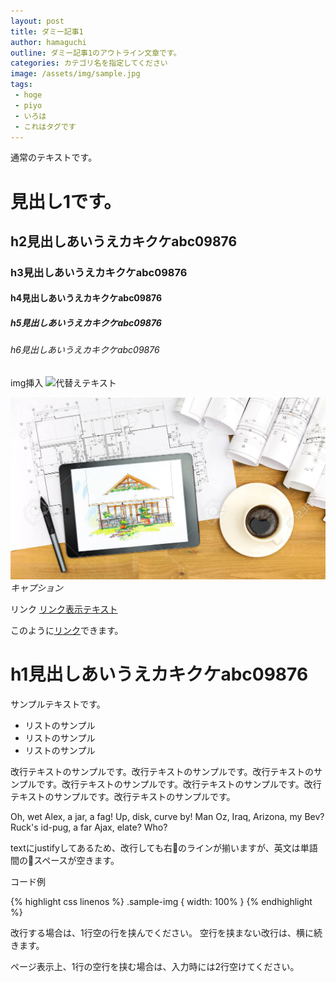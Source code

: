 ```yaml
---
layout: post
title: ダミー記事1
author: hamaguchi
outline: ダミー記事1のアウトライン文章です。
categories: カテゴリ名を指定してください
image: /assets/img/sample.jpg
tags:
 - hoge
 - piyo
 - いろは
 - これはタグです
---
```

通常のテキストです。
# 見出し1です。
## h2見出しあいうえカキクケabc09876
### h3見出しあいうえカキクケabc09876
#### h4見出しあいうえカキクケabc09876
##### h5見出しあいうえカキクケabc09876
###### h6見出しあいうえカキクケabc09876

img挿入
![代替えテキスト](画像パス)

![sample画像](/assets/img/sample.jpg)
*キャプション*

リンク
[リンク表示テキスト](リンク先URL)

このように[リンク](リンク先URL)できます。

# h1見出しあいうえカキクケabc09876

サンプルテキストです。

* リストのサンプル
* リストのサンプル
* リストのサンプル

改行テキストのサンプルです。改行テキストのサンプルです。改行テキストのサンプルです。改行テキストのサンプルです。改行テキストのサンプルです。改行テキストのサンプルです。改行テキストのサンプルです。

Oh, wet Alex, a jar, a fag! Up, disk, curve by! Man Oz, Iraq, Arizona, my Bev? Ruck's id-pug, a far Ajax, elate? Who?

textにjustifyしてあるため、改行しても右のラインが揃いますが、英文は単語間のスペースが空きます。

コード例

{% highlight css linenos %}
.sample-img {
  width: 100%
}
{% endhighlight %}

改行する場合は、1行空の行を挟んでください。
空行を挟まない改行は、横に続きます。

ページ表示上、1行の空行を挟む場合は、入力時には2行空けてください。
